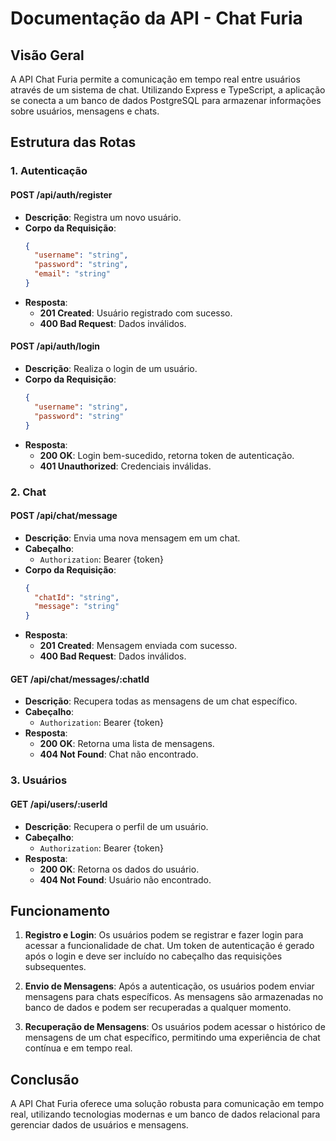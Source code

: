 # Documentação da API - Chat Furia

## Visão Geral

A API Chat Furia permite a comunicação em tempo real entre usuários através de um sistema de chat. Utilizando Express e TypeScript, a aplicação se conecta a um banco de dados PostgreSQL para armazenar informações sobre usuários, mensagens e chats.

## Estrutura das Rotas

### 1. Autenticação

#### POST /api/auth/register

- **Descrição**: Registra um novo usuário.
- **Corpo da Requisição**:
  ```json
  {
    "username": "string",
    "password": "string",
    "email": "string"
  }
  ```
- **Resposta**:
  - **201 Created**: Usuário registrado com sucesso.
  - **400 Bad Request**: Dados inválidos.

#### POST /api/auth/login

- **Descrição**: Realiza o login de um usuário.
- **Corpo da Requisição**:
  ```json
  {
    "username": "string",
    "password": "string"
  }
  ```
- **Resposta**:
  - **200 OK**: Login bem-sucedido, retorna token de autenticação.
  - **401 Unauthorized**: Credenciais inválidas.

### 2. Chat

#### POST /api/chat/message

- **Descrição**: Envia uma nova mensagem em um chat.
- **Cabeçalho**:
  - `Authorization`: Bearer {token}
- **Corpo da Requisição**:
  ```json
  {
    "chatId": "string",
    "message": "string"
  }
  ```
- **Resposta**:
  - **201 Created**: Mensagem enviada com sucesso.
  - **400 Bad Request**: Dados inválidos.

#### GET /api/chat/messages/:chatId

- **Descrição**: Recupera todas as mensagens de um chat específico.
- **Cabeçalho**:
  - `Authorization`: Bearer {token}
- **Resposta**:
  - **200 OK**: Retorna uma lista de mensagens.
  - **404 Not Found**: Chat não encontrado.

### 3. Usuários

#### GET /api/users/:userId

- **Descrição**: Recupera o perfil de um usuário.
- **Cabeçalho**:
  - `Authorization`: Bearer {token}
- **Resposta**:
  - **200 OK**: Retorna os dados do usuário.
  - **404 Not Found**: Usuário não encontrado.

## Funcionamento

1. **Registro e Login**: Os usuários podem se registrar e fazer login para acessar a funcionalidade de chat. Um token de autenticação é gerado após o login e deve ser incluído no cabeçalho das requisições subsequentes.

2. **Envio de Mensagens**: Após a autenticação, os usuários podem enviar mensagens para chats específicos. As mensagens são armazenadas no banco de dados e podem ser recuperadas a qualquer momento.

3. **Recuperação de Mensagens**: Os usuários podem acessar o histórico de mensagens de um chat específico, permitindo uma experiência de chat contínua e em tempo real.

## Conclusão

A API Chat Furia oferece uma solução robusta para comunicação em tempo real, utilizando tecnologias modernas e um banco de dados relacional para gerenciar dados de usuários e mensagens.
